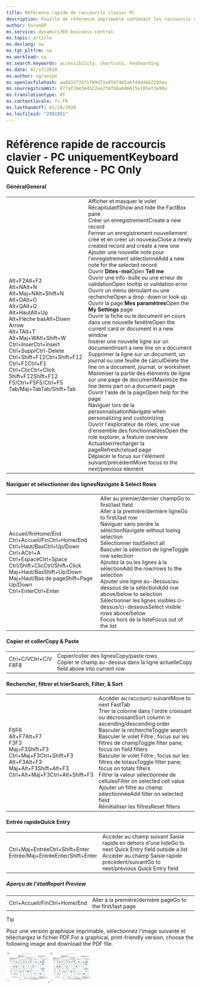 ```yaml
---
title: Référence rapide de raccourcis clavier PC
description: Feuille de référence imprimable contenant les raccourcis clavier les plus populaires pour les utilisateurs de PC.
author: SorenGP
ms.service: dynamics365-business-central
ms.topic: article
ms.devlang: na
ms.tgt_pltfrm: na
ms.workload: na
ms.search.keywords: accessibility, shortcuts, keyboarding
ms.date: 01/17/2020
ms.author: sgroespe
ms.openlocfilehash: aa8433735f1f09d71e4597485abfd4d48e2292ea
ms.sourcegitcommit: 877af26e3e4522ee234fbba606615e105ef3e90a
ms.translationtype: HT
ms.contentlocale: fr-FR
ms.lasthandoff: 01/28/2020
ms.locfileid: "2991951"
---
```

# <a name="keyboard-quick-reference---pc-only"></a><span data-ttu-id="4963a-103">Référence rapide de raccourcis clavier - PC uniquement</span><span class="sxs-lookup"><span data-stu-id="4963a-103">Keyboard Quick Reference - PC Only</span></span>

#### <a name="general"></a><span data-ttu-id="4963a-104">Général</span><span class="sxs-lookup"><span data-stu-id="4963a-104">General</span></span>
|||  
|-|-|
|<span data-ttu-id="4963a-105">Alt+F2</span><span class="sxs-lookup"><span data-stu-id="4963a-105">Alt+F2</span></span><br /><span data-ttu-id="4963a-106">Alt+N</span><span class="sxs-lookup"><span data-stu-id="4963a-106">Alt+N</span></span><br /><span data-ttu-id="4963a-107">Alt+Maj+N</span><span class="sxs-lookup"><span data-stu-id="4963a-107">Alt+Shift+N</span></span><br /><span data-ttu-id="4963a-108">Alt+O</span><span class="sxs-lookup"><span data-stu-id="4963a-108">Alt+O</span></span><br /><span data-ttu-id="4963a-109">Alt+Q</span><span class="sxs-lookup"><span data-stu-id="4963a-109">Alt+Q</span></span><br /><span data-ttu-id="4963a-110">Alt+Haut</span><span class="sxs-lookup"><span data-stu-id="4963a-110">Alt+Up</span></span><br /><span data-ttu-id="4963a-111">Alt+Flèche bas</span><span class="sxs-lookup"><span data-stu-id="4963a-111">Alt+Down Arrow</span></span><br /><span data-ttu-id="4963a-112">Alt+T</span><span class="sxs-lookup"><span data-stu-id="4963a-112">Alt+T</span></span><br /><span data-ttu-id="4963a-113">Alt+Maj+W</span><span class="sxs-lookup"><span data-stu-id="4963a-113">Alt+Shift+W</span></span><br /><span data-ttu-id="4963a-114">Ctrl+Inser</span><span class="sxs-lookup"><span data-stu-id="4963a-114">Ctrl+Insert</span></span><br /><span data-ttu-id="4963a-115">Ctrl+Suppr</span><span class="sxs-lookup"><span data-stu-id="4963a-115">Ctrl-Delete</span></span><br /><span data-ttu-id="4963a-116">Ctrl+Shift+F12</span><span class="sxs-lookup"><span data-stu-id="4963a-116">Ctrl+Shift+F12</span></span><br /><span data-ttu-id="4963a-117">Ctrl+F1</span><span class="sxs-lookup"><span data-stu-id="4963a-117">Ctrl+F1</span></span><br /><span data-ttu-id="4963a-118">Ctrl+Clic</span><span class="sxs-lookup"><span data-stu-id="4963a-118">Ctrl+Click</span></span><br /><span data-ttu-id="4963a-119">Shift+F12</span><span class="sxs-lookup"><span data-stu-id="4963a-119">Shift+F12</span></span><br /><span data-ttu-id="4963a-120">F5/Ctrl+F5</span><span class="sxs-lookup"><span data-stu-id="4963a-120">F5/Ctrl+F5</span></span><br /><span data-ttu-id="4963a-121">Tab/Maj+Tab</span><span class="sxs-lookup"><span data-stu-id="4963a-121">Tab/Shift+Tab</span></span><br />|<span data-ttu-id="4963a-122">Afficher et masquer le volet Récapitulatif</span><span class="sxs-lookup"><span data-stu-id="4963a-122">Show and hide the FactBox pane</span></span><br /><span data-ttu-id="4963a-123">Créer un enregistrement</span><span class="sxs-lookup"><span data-stu-id="4963a-123">Create a new record</span></span><br /><span data-ttu-id="4963a-124">Fermer un enregistrement nouvellement créé et en créer un nouveau</span><span class="sxs-lookup"><span data-stu-id="4963a-124">Close a newly created record and create a new one</span></span><br /><span data-ttu-id="4963a-125">Ajouter une nouvelle note pour l'enregistrement sélectionné</span><span class="sxs-lookup"><span data-stu-id="4963a-125">Add a new note for the selected record</span></span><br /><span data-ttu-id="4963a-126">Ouvrir **Dites-moi**</span><span class="sxs-lookup"><span data-stu-id="4963a-126">Open **Tell me**</span></span><br /><span data-ttu-id="4963a-127">Ouvrir une info-bulle ou une erreur de validation</span><span class="sxs-lookup"><span data-stu-id="4963a-127">Open tooltip or validation error</span></span><br /><span data-ttu-id="4963a-128">Ouvrir un menu déroulant ou une recherche</span><span class="sxs-lookup"><span data-stu-id="4963a-128">Open a drop-down or look up</span></span><br /><span data-ttu-id="4963a-129">Ouvrir la page **Mes paramètres**</span><span class="sxs-lookup"><span data-stu-id="4963a-129">Open the **My Settings** page</span></span><br /><span data-ttu-id="4963a-130">Ouvrir la fiche ou le document en cours dans une nouvelle fenêtre</span><span class="sxs-lookup"><span data-stu-id="4963a-130">Open the current card or document in a new window</span></span><br /><span data-ttu-id="4963a-131">Insérer une nouvelle ligne sur un document</span><span class="sxs-lookup"><span data-stu-id="4963a-131">Insert a new line on a document</span></span><br /><span data-ttu-id="4963a-132">Supprimer la ligne sur un document, un journal ou une feuille de calcul</span><span class="sxs-lookup"><span data-stu-id="4963a-132">Delete the line on a document, journal, or worksheet</span></span><br /><span data-ttu-id="4963a-133">Maximiser la partie des éléments de ligne sur une page de document</span><span class="sxs-lookup"><span data-stu-id="4963a-133">Maximize the line items part on a document page</span></span><br /><span data-ttu-id="4963a-134">Ouvrir l'aide de la page</span><span class="sxs-lookup"><span data-stu-id="4963a-134">Open help for the page</span></span><br /><span data-ttu-id="4963a-135">Naviguer lors de la personnalisation</span><span class="sxs-lookup"><span data-stu-id="4963a-135">Navigate when personalizing and customizing</span></span><br /><span data-ttu-id="4963a-136">Ouvrir l'explorateur de rôles, une vue d'ensemble des fonctionnalités</span><span class="sxs-lookup"><span data-stu-id="4963a-136">Open the role explorer, a feature overview</span></span><br /><span data-ttu-id="4963a-137">Actualiser/recharger la page</span><span class="sxs-lookup"><span data-stu-id="4963a-137">Refresh/reload page</span></span><br /><span data-ttu-id="4963a-138">Déplacer le focus sur l'élément suivant/précédent</span><span class="sxs-lookup"><span data-stu-id="4963a-138">Move focus to the next/previous element</span></span>|

#### <a name="navigate--select-rows"></a><span data-ttu-id="4963a-139">Naviguer et sélectionner des lignes</span><span class="sxs-lookup"><span data-stu-id="4963a-139">Navigate & Select Rows</span></span>
|||
|-|-|
|<span data-ttu-id="4963a-140">Accueil/fin</span><span class="sxs-lookup"><span data-stu-id="4963a-140">Home/End</span></span><br /><span data-ttu-id="4963a-141">Ctrl+Accueil/Fin</span><span class="sxs-lookup"><span data-stu-id="4963a-141">Ctrl+Home/End</span></span> <br /><span data-ttu-id="4963a-142">Ctrl+Haut/Bas</span><span class="sxs-lookup"><span data-stu-id="4963a-142">Ctrl+Up/Down</span></span><br /><span data-ttu-id="4963a-143">Ctrl+A</span><span class="sxs-lookup"><span data-stu-id="4963a-143">Ctrl+A</span></span> <br /><span data-ttu-id="4963a-144">Ctrl+Espace</span><span class="sxs-lookup"><span data-stu-id="4963a-144">Ctrl+Space</span></span><br /><span data-ttu-id="4963a-145">Ctrl/Shift+Clic</span><span class="sxs-lookup"><span data-stu-id="4963a-145">Ctrl/Shift+Click</span></span><br /><span data-ttu-id="4963a-146">Maj+Haut/Bas</span><span class="sxs-lookup"><span data-stu-id="4963a-146">Shift+Up/Down</span></span><br /><span data-ttu-id="4963a-147">Maj+Haut/Bas de page</span><span class="sxs-lookup"><span data-stu-id="4963a-147">Shift+Page Up/Down</span></span><br /><span data-ttu-id="4963a-148">Ctrl+Enter</span><span class="sxs-lookup"><span data-stu-id="4963a-148">Ctrl+Enter</span></span>|<span data-ttu-id="4963a-149">Aller au premier/dernier champ</span><span class="sxs-lookup"><span data-stu-id="4963a-149">Go to first/last field</span></span><br /><span data-ttu-id="4963a-150">Aller à la première/dernière ligne</span><span class="sxs-lookup"><span data-stu-id="4963a-150">Go to first/last row</span></span><br /><span data-ttu-id="4963a-151">Naviguer sans perdre la sélection</span><span class="sxs-lookup"><span data-stu-id="4963a-151">Navigate without losing selection</span></span><br /><span data-ttu-id="4963a-152">Sélectionner tout</span><span class="sxs-lookup"><span data-stu-id="4963a-152">Select all</span></span><br /><span data-ttu-id="4963a-153">Basculer la sélection de ligne</span><span class="sxs-lookup"><span data-stu-id="4963a-153">Toggle row selection</span></span><br /> <span data-ttu-id="4963a-154">Ajoutez la ou les lignes à la sélection</span><span class="sxs-lookup"><span data-stu-id="4963a-154">Add the row/rows to the selection</span></span><br /><span data-ttu-id="4963a-155">Ajouter une ligne au-dessus/au dessous de la sélection</span><span class="sxs-lookup"><span data-stu-id="4963a-155">Add row above/below to selection</span></span><br /><span data-ttu-id="4963a-156">Sélectionner les lignes visibles ci-dessus/ci-dessous</span><span class="sxs-lookup"><span data-stu-id="4963a-156">Select visible rows above/below</span></span> <br /><span data-ttu-id="4963a-157">Focus hors de la liste</span><span class="sxs-lookup"><span data-stu-id="4963a-157">Focus out of the list</span></span>|

#### <a name="copy--paste"></a><span data-ttu-id="4963a-158">Copier et coller</span><span class="sxs-lookup"><span data-stu-id="4963a-158">Copy & Paste</span></span>
|||
|-|-|
|<span data-ttu-id="4963a-159">Ctrl+C/V</span><span class="sxs-lookup"><span data-stu-id="4963a-159">Ctrl+C/V</span></span><br /><span data-ttu-id="4963a-160">F8</span><span class="sxs-lookup"><span data-stu-id="4963a-160">F8</span></span>|<span data-ttu-id="4963a-161">Copier/coller des lignes</span><span class="sxs-lookup"><span data-stu-id="4963a-161">Copy/paste rows</span></span><br /><span data-ttu-id="4963a-162">Copier le champ au-dessus dans la ligne actuelle</span><span class="sxs-lookup"><span data-stu-id="4963a-162">Copy field above into current row</span></span>|

#### <a name="search-filter--sort"></a><span data-ttu-id="4963a-163">Rechercher, filtrer et trier</span><span class="sxs-lookup"><span data-stu-id="4963a-163">Search, Filter, & Sort</span></span>
|||
|-|-|
|<span data-ttu-id="4963a-164">F6</span><span class="sxs-lookup"><span data-stu-id="4963a-164">F6</span></span><br /><span data-ttu-id="4963a-165">Alt+F7</span><span class="sxs-lookup"><span data-stu-id="4963a-165">Alt+F7</span></span><br /><span data-ttu-id="4963a-166">F3</span><span class="sxs-lookup"><span data-stu-id="4963a-166">F3</span></span><br /><span data-ttu-id="4963a-167">Maj+F3</span><span class="sxs-lookup"><span data-stu-id="4963a-167">Shift+F3</span></span><br /><span data-ttu-id="4963a-168">Ctrl+Maj+F3</span><span class="sxs-lookup"><span data-stu-id="4963a-168">Ctrl+Shift+F3</span></span><br /><span data-ttu-id="4963a-169">Alt+F3</span><span class="sxs-lookup"><span data-stu-id="4963a-169">Alt+F3</span></span><br /><span data-ttu-id="4963a-170">Maj+Alt+F3</span><span class="sxs-lookup"><span data-stu-id="4963a-170">Shift+Alt+F3</span></span><br /><span data-ttu-id="4963a-171">Ctrl+Alt+Maj+F3</span><span class="sxs-lookup"><span data-stu-id="4963a-171">Ctrl+Alt+Shift+F3</span></span>|<span data-ttu-id="4963a-172">Accéder au raccourci suivant</span><span class="sxs-lookup"><span data-stu-id="4963a-172">Move to next FastTab</span></span><br /><span data-ttu-id="4963a-173">Trier la colonne dans l'ordre croissant ou décroissant</span><span class="sxs-lookup"><span data-stu-id="4963a-173">Sort column in ascending/descending order</span></span><br /><span data-ttu-id="4963a-174">Basculer la recherche</span><span class="sxs-lookup"><span data-stu-id="4963a-174">Toggle search</span></span><br /><span data-ttu-id="4963a-175">Basculer le volet Filtre ; focus sur les filtres de champ</span><span class="sxs-lookup"><span data-stu-id="4963a-175">Toggle filter pane; focus on field filters</span></span><br /><span data-ttu-id="4963a-176">Basculer le volet Filtre ; focus sur les filtres de totaux</span><span class="sxs-lookup"><span data-stu-id="4963a-176">Toggle filter pane; focus on totals filters</span></span><br /><span data-ttu-id="4963a-177">Filtrer la valeur sélectionnée de cellules</span><span class="sxs-lookup"><span data-stu-id="4963a-177">Filter on selected cell value</span></span><br /><span data-ttu-id="4963a-178">Ajouter un filtre au champ sélectionnée</span><span class="sxs-lookup"><span data-stu-id="4963a-178">Add filter on selected field</span></span><br /><span data-ttu-id="4963a-179">Réinitialiser les filtres</span><span class="sxs-lookup"><span data-stu-id="4963a-179">Reset filters</span></span>|

#### <a name="quick-entry"></a><span data-ttu-id="4963a-180">Entrée rapide</span><span class="sxs-lookup"><span data-stu-id="4963a-180">Quick Entry</span></span>
|||
|-|-|
|<span data-ttu-id="4963a-181">Ctrl+Maj+Entrée</span><span class="sxs-lookup"><span data-stu-id="4963a-181">Ctrl+Shift+Enter</span></span><br /><span data-ttu-id="4963a-182">Entrée/Maj+Entrée</span><span class="sxs-lookup"><span data-stu-id="4963a-182">Enter/Shift+Enter</span></span>|<span data-ttu-id="4963a-183">Accéder au champ suivant Saisie rapide en dehors d'une liste</span><span class="sxs-lookup"><span data-stu-id="4963a-183">Go to next Quick Entry field outside a list</span></span><br /><span data-ttu-id="4963a-184">Accéder au champ Saisie rapide précédent/suivant</span><span class="sxs-lookup"><span data-stu-id="4963a-184">Go to next/previous Quick Entry field</span></span>|


##### <a name="report-preview"></a><span data-ttu-id="4963a-185">Aperçu de l'état</span><span class="sxs-lookup"><span data-stu-id="4963a-185">Report Preview</span></span>
|||
|-|-|
|<span data-ttu-id="4963a-186">Ctrl+Accueil/Fin</span><span class="sxs-lookup"><span data-stu-id="4963a-186">Ctrl+Home/End</span></span>|<span data-ttu-id="4963a-187">Aller à la première/dernière page</span><span class="sxs-lookup"><span data-stu-id="4963a-187">Go to the first/last page</span></span>|

> [!TIP]
> <span data-ttu-id="4963a-188">Pour une version graphique imprimable, sélectionnez l'image suivante et téléchargez le fichier PDF.</span><span class="sxs-lookup"><span data-stu-id="4963a-188">For a graphical, print-friendly version, choose the following image and download the PDF file.</span></span>
>
> <span data-ttu-id="4963a-189">[ ![](media/keyboard_shortcut_inline.png) ](media/keyboard_shortcuts.pdf)</span><span class="sxs-lookup"><span data-stu-id="4963a-189">[ ![](media/keyboard_shortcut_inline.png) ](media/keyboard_shortcuts.pdf)</span></span>

